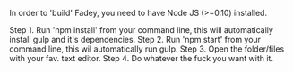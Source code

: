 In order to 'build' Fadey, you need to have Node JS (>=0.10) installed.

Step 1. Run 'npm install' from your command line, this will automatically install gulp and it's dependencies.
Step 2. Run 'npm start' from your command line, this wil automatically run gulp.
Step 3. Open the folder/files with your fav. text editor.
Step 4. Do whatever the fuck you want with it.